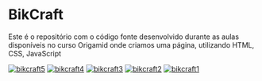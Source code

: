 # BikCraft

Este é o repositório com o código fonte desenvolvido durante as aulas disponíveis no curso Origamid onde criamos uma página, utilizando HTML, CSS, JavaScript

<a href="https://ibb.co/yVhzZGd"><img src="https://i.ibb.co/Bw4hQdc/bikcraft5.png" alt="bikcraft5" border="0"></a>
<a href="https://ibb.co/sJz4bYF"><img src="https://i.ibb.co/KzSgbv9/bikcraft4.png" alt="bikcraft4" border="0"></a>
<a href="https://ibb.co/k4nv02t"><img src="https://i.ibb.co/T4XdRMs/bikcraft3.png" alt="bikcraft3" border="0"></a>
<a href="https://ibb.co/kcg4MM6"><img src="https://i.ibb.co/RHp3774/bikcraft2.png" alt="bikcraft2" border="0"></a>
<a href="https://ibb.co/kcPpfkR"><img src="https://i.ibb.co/7y0H58w/bikcraft1.png" alt="bikcraft1" border="0"></a>

